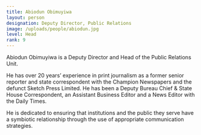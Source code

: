 ```yaml
---
title: Abiodun Obimuyiwa
layout: person
designation: Deputy Director, Public Relations
image: /uploads/people/abiodun.jpg
level: Head
rank: 9
---
```

Abiodun Obimuyiwa is a Deputy Director and Head of the Public Relations Unit.

He has over 20 years’ experience in print journalism as a former senior reporter and state correspondent with the Champion Newspapers and the defunct Sketch Press Limited. He has been a Deputy Bureau Chief & State House Correspondent, an Assistant Business Editor and a News Editor with the Daily Times.

He is dedicated to ensuring that institutions and the public they serve have a symbiotic relationship through the use of appropriate communication strategies.
